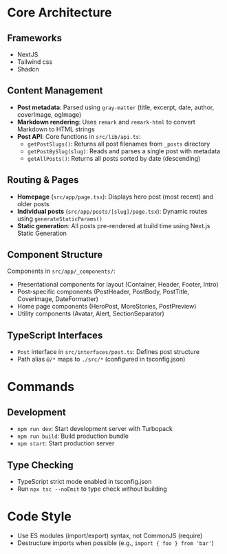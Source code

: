 # Core Architecture

## Frameworks
- NextJS
- Tailwind css
- Shadcn

## Content Management
- **Post metadata**: Parsed using `gray-matter` (title, excerpt, date, author, coverImage, ogImage)
- **Markdown rendering**: Uses `remark` and `remark-html` to convert Markdown to HTML strings
- **Post API**: Core functions in `src/lib/api.ts`:
  - `getPostSlugs()`: Returns all post filenames from `_posts` directory
  - `getPostBySlug(slug)`: Reads and parses a single post with metadata
  - `getAllPosts()`: Returns all posts sorted by date (descending)

## Routing & Pages
- **Homepage** (`src/app/page.tsx`): Displays hero post (most recent) and older posts
- **Individual posts** (`src/app/posts/[slug]/page.tsx`): Dynamic routes using `generateStaticParams()`
- **Static generation**: All posts pre-rendered at build time using Next.js Static Generation

## Component Structure
Components in `src/app/_components/`:
- Presentational components for layout (Container, Header, Footer, Intro)
- Post-specific components (PostHeader, PostBody, PostTitle, CoverImage, DateFormatter)
- Home page components (HeroPost, MoreStories, PostPreview)
- Utility components (Avatar, Alert, SectionSeparator)

## TypeScript Interfaces
- `Post` interface in `src/interfaces/post.ts`: Defines post structure
- Path alias `@/*` maps to `./src/*` (configured in tsconfig.json)

# Commands

## Development
- `npm run dev`: Start development server with Turbopack
- `npm run build`: Build production bundle
- `npm start`: Start production server

## Type Checking
- TypeScript strict mode enabled in tsconfig.json
- Run `npx tsc --noEmit` to type check without building

# Code Style
- Use ES modules (import/export) syntax, not CommonJS (require)
- Destructure imports when possible (e.g., `import { foo } from 'bar'`)